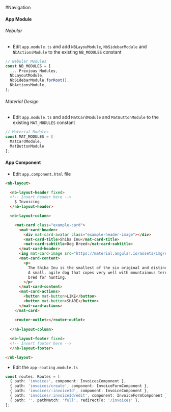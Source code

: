 
#Navigation

#### App Module

###### Nebular

* Edit `app.module.ts` and add `NBLayouModule`, `NbSidebarModule` and `NbActionsModule` to the existing `NB_MODULES` constant

```typescript
// Nebular Modules
const NB_MODULES = [
  ... Previous Modules,
  NbLayoutModule,
  NbSidebarModule.forRoot(),
  NbActionsModule,
];
```

###### Material Design

* Edit `app.module.ts` and add `MatCardModule` and `MatButtonModule` to the existing `MAT_MODULES` constant

```typescript
// Material Modules
const MAT_MODULES = [
  MatCardModule,
  MatButtonModule
];
```

#### App Component

* Edit `app.component.html` file

```html
<nb-layout>

  <nb-layout-header fixed>
  <!-- Insert header here -->
    $ Invoicing
  </nb-layout-header>

  <nb-layout-column>

    <mat-card class="example-card">
      <mat-card-header>
        <div mat-card-avatar class="example-header-image"></div>
        <mat-card-title>Shiba Inu</mat-card-title>
        <mat-card-subtitle>Dog Breed</mat-card-subtitle>
      </mat-card-header>
      <img mat-card-image src="https://material.angular.io/assets/img/examples/shiba2.jpg" alt="Photo of a Shiba Inu">
      <mat-card-content>
        <p>
          The Shiba Inu is the smallest of the six original and distinct spitz breeds of dog from Japan.
          A small, agile dog that copes very well with mountainous terrain, the Shiba Inu was originally
          bred for hunting.
        </p>
      </mat-card-content>
      <mat-card-actions>
        <button mat-button>LIKE</button>
        <button mat-button>SHARE</button>
      </mat-card-actions>
    </mat-card>
    
    <router-outlet></router-outlet>
    
  </nb-layout-column>

  <nb-layout-footer fixed>
  <!-- Insert footer here -->
  </nb-layout-footer>

</nb-layout>
```

* Edit the `app-routing.module.ts`

```typescript
const routes: Routes = [
  { path: 'invoices', component: InvoicesComponent },
  { path: 'invoices/create', component: InvoiceFormComponent },
  { path: 'invoices/:invoiceId', component: InvoiceComponent },
  { path: 'invoices/:invoiceId/edit', component: InvoiceFormComponent },
  { path: '', pathMatch: 'full', redirectTo: '/invoices' },
];
```
